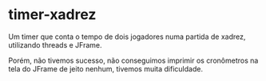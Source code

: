 # timer-xadrez
Um timer que conta o tempo de dois jogadores numa partida de xadrez, utilizando threads e JFrame. 

Porém, não tivemos sucesso, não conseguimos imprimir os cronômetros na tela do JFrame de jeito nenhum, tivemos muita dificuldade.
